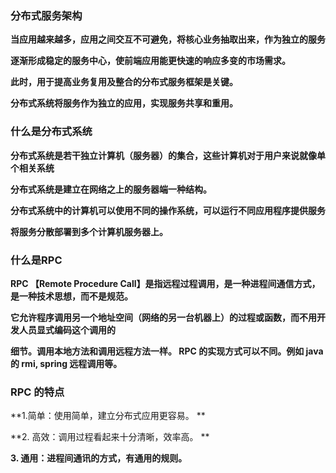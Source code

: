 ### 分布式服务架构

**当应用越来越多，应用之间交互不可避免，将核心业务抽取出来，作为独立的服务**

**逐渐形成稳定的服务中心，使前端应用能更快速的响应多变的市场需求。**

**此时，用于提高业务复用及整合的分布式服务框架是关键。**

**分布式系统将服务作为独立的应用，实现服务共享和重用。**



### 什么是分布式系统

**分布式系统是若干独立计算机（服务器）的集合，这些计算机对于用户来说就像单个相关系统**

**分布式系统是建立在网络之上的服务器端一种结构。**

**分布式系统中的计算机可以使用不同的操作系统，可以运行不同应用程序提供服务**

**将服务分散部署到多个计算机服务器上。**





### 什么是RPC

**RPC 【Remote Procedure Call】是指远程过程调用，是一种进程间通信方式，是一种技术思想，而不是规范。**

**它允许程序调用另一个地址空间（网络的另一台机器上）的过程或函数，而不用开发人员显式编码这个调用的**

**细节。调用本地方法和调用远程方法一样。 RPC 的实现方式可以不同。例如 java 的 rmi, spring 远程调用等。**



### RPC 的特点 

**1.简单：使用简单，建立分布式应用更容易。 **

**2. 高效：调用过程看起来十分清晰，效率高。 **

**3. 通用：进程间通讯的方式，有通用的规则。**